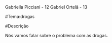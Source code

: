 Gabriella Picciani - 12
Gabriel Ortelã - 13

#Tema:drogas

#Descrição

Nós vamos falar sobre o problema com as drogas.
